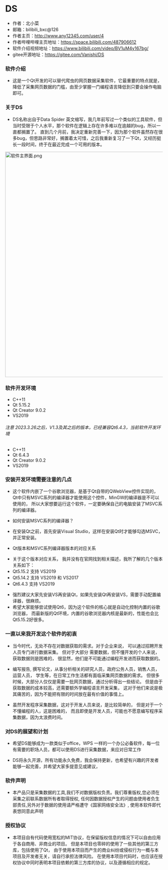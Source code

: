 ﻿# DS

* 作者：北小菜 
* 邮箱：bilibili_bxc@126
* 作者主页：http://www.any12345.com/user/4
* 作者哔哩哔哩主页地址：https://space.bilibili.com/487906612
* 软件介绍视频地址：https://www.bilibili.com/video/BV1uM4y167bg/
* gitee开源地址：https://gitee.com/Vanishi/DS

### 软件介绍

- 这是一个Qt开发的可以替代爬虫的网页数据采集软件，它最重要的特点就是，降低了采集网页数据的门槛，由至少掌握一门编程语言降低到只要会操作电脑即可。

### 关于DS
- DS名称出自于Data Spider 英文缩写，我几年前写过一个类似的工具软件，但当时受限于个人水平，那个软件在逻辑上存在许多难以在逾越的bug，所以一直都搁置了。
直到几个月前，我决定重新完善一下，因为那个软件虽然存在很多bug，但思路非常好，搁置着太可惜，之后我重新复习了一下Qt，又经历挺长一段时间，终于在最近完成一个可用的版本。

<img width="720" alt="软件主界面.png" src="https://gitee.com/Vanishi/DS/raw/master/res/images/main.png">

### 软件开发环境
*  C++11
*  Qt 5.15.2
*  Qt Creator  9.0.2
*  VS2019
###### 注意 2023.3.26之后，V1.3及其之后的版本，已经兼容Qt6.4.3，当前软件开发环境
*  C++11
*  Qt 6.4.3
*  Qt Creator  9.0.2
*  VS2019

### 安装开发环境需要注意的几点

- 这个软件内嵌了一个谷歌浏览器，是基于Qt自带的QWebView控件实现的，
Qt中只有MSVC系列的编译器才能使用这个控件，MinGW的编译器是不可以使用的，
所以大家想要运行这个软件，一定要确保自己的电脑安装了MSVC系列的编译器。

- 如何安装MSVC系列的编译器？
* 在安装Qt之前，首先安装Visual Studio，这样在安装Qt时才能够勾选MSVC，
并正常安装。

- Qt版本和MSVC系列编译器版本的对应关系
* 关于这个版本对应关系， 我并没有在官网找到相关描述，我所了解的几个版本关系如下：
* Qt5.15.2 支持 VS2019
* Qt5.14.2 支持 VS2019 和 VS2017
* Qt6.4.3 支持 VS2019

- 强烈建议大家先安装VS再安装Qt，如果先安装Qt再安装VS，需要手动配置编译器，很麻烦。
- 希望大家能够尝试使用Qt6，因为这个软件的核心就是自动化控制内置的谷歌浏览器，
而最新版的Qt环境，内置的谷歌浏览器内核是最新的，性能也会比Qt5.15.2好很多。




### 一直以来我开发这个软件的初衷
- 当今时代，无处不存在对数据获取的需求。对于企业来说，
可以通过招聘开发人员专门进行数据采集。
但对于大部分 需要数据，但不懂开发的个人来说，获取数据则是困难的，
很显然，他们是不可能通过编程开发进而获取数据的。

- 编写报告, 撰写论文，从事分析相关的研究人员，政府公务人员，销售人员，运营人员，
学生等，在日常工作生活都有面临采集网页数据的需求。
但很多时候，大部分人仅仅是需要一批网页数据，通过分析得出一些结论。
但是由于获取数据的成本较高，还需要额外学编程语言开发采集，
这对于他们来说是极其痛苦的，因为不能把有限的时间放在最有价值的事情上。

- 虽然开发程序采集数据，这对于开发人员来说，是比较简单的，
但是对于一个不懂编程的人，这是困难的，
而且即使是开发人员，可能也不愿意编写程序采集数据，因为太浪费时间。



### 对DS的展望和计划

- 希望DS能够成为一款类似于office，WPS 一样的一个办公必备软件，每一位有需要的职场人员，都可以使用DS进行采集数据，来应对日常工作

- DS将永久开源，所有功能永久免费，我会保持更新，也希望有兴趣的开发者能够一起完善，并希望大家多提意见或建议，

### 软件声明
- 本产品只是采集数据的工具,我们不对数据版权负责。我们尊重版权,您必须在采集之前联系数据所有者取得授权,
任何因数据授权产生的问题由使用者负生部责任,另外对于数据的使用请严格遭守《国家网络安全法》,
使用本软件即代表悠同意此声明


### 授权协议

- 本项目自有代码使用宽松的MIT协议，在保留版权信息的情况下可以自由应用于各自商用、非商业的项目。
但是本项目也零碎的使用了一些其他的第三方库，包括使用了Qt，
由于使用本项目而产生的商业纠纷或侵权行为一概与本项目及开发者无关，请自行承担法律风险。
在使用本项目代码时，也应该在授权协议中同时表明本项目依赖的第三方库的协议，以及遵循相应的规定。



